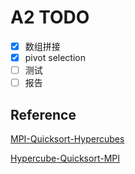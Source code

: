 # A2 TODO

- [x] 数组拼接
- [x] pivot selection
- [ ] 测试
- [ ] 报告

## Reference

[MPI-Quicksort-Hypercubes](https://github.com/Minokis/MPI-Quicksort-Hypercubes)

[Hypercube-Quicksort-MPI](https://github.com/utahwithak/Hypercube-Quicksort-MPI/blob/master/QuickSort/main.c)

